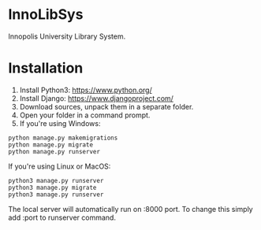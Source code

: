 # InnoLibSys
Innopolis University Library System.

# Installation

1. Install Python3: https://www.python.org/
2. Install Django: https://www.djangoproject.com/
3. Download sources, unpack them in a separate folder. 
4. Open your folder in a command prompt.
5. If you're using Windows:
```
python manage.py makemigrations
python manage.py migrate
python manage.py runserver
```
If you're using Linux or MacOS:
```
python3 manage.py runserver
python3 manage.py migrate
python3 manage.py runserver
```

The local server will automatically run on :8000 port. To change this simply add :port to runserver command.
